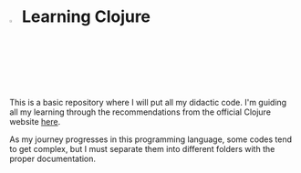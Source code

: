 # <img src="https://upload.wikimedia.org/wikipedia/commons/thumb/5/5d/Clojure_logo.svg/800px-Clojure_logo.svg.png" width="3%"> Learning Clojure

This is a basic repository where I will put all my didactic code.
I'm guiding all my learning through the recommendations from the official Clojure website 
[here](https://clojure.org/guides/learn/clojure).

As my journey progresses in this programming language, some codes tend to get complex, but I must separate them into 
different folders with the proper documentation.